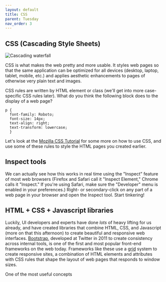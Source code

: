 ```yaml
---
layout: default
title: CSS
parent: Tuesday
nav_order: 3
---
```


## CSS (Cascading Style Sheets)

![Cascading waterfall](https://live.staticflickr.com/4883/45795354092_55b929688f_b.jpg)
                                                                                                                     
CSS is what makes the web pretty and more usable. It styles web pages so that the same application can be optimized for all devices (desktop, laptop, tablet, mobile, etc.) and applies aesthetic enhancements to pages of otherwise very plain text and images.

CSS rules are written by HTML element or class (we'll get into more case-specific CSS rules later). What do you think the following block does to the display of a web page?

```
p {
  font-family: Roboto;
  font-size: 14px;
  text-align: right;
  text-transform: lowercase;
  }
```

Let's look at the [Mozilla CSS Tutorial](https://developer.mozilla.org/en-US/docs/Learn/CSS/Introduction_to_CSS) for some more on how to use CSS, and use some of these rules to style the HTML pages you created earlier.

## Inspect tools

We can actually see how this works in real time using the "Inspect" feature of most web browsers (Firefox and Safari call it "Inspect Element," Chrome calls it "Inspect." If you're using Safari, make sure the "Developer" menu is enabled in your preferences.) Right- or secondary-click on any part of a web page in your browser and open the Inspect tool. Start tinkering!

## HTML + CSS + Javascript libraries
Luckily, UI developers and experts have done _lots_ of heavy lifting for us already, and have created libraries that combine HTML, CSS, and Javascript (more on that this afternoon) to create beautiful and responsive web interfaces. [Bootstrap](https://getbootstrap.com/), developed at Twitter in 2011 to create consistency across internal tools, is one of the first and most popular front-end frameworks on the web today. Frameworks like these use a [grid](https://getbootstrap.com/docs/4.3/layout/grid/) system to create responsive sites, a combination of HTML elements and attributes with CSS rules that shape the layout of web pages that responds to window sizes. 

One of the most useful concepts 
